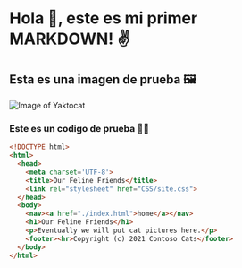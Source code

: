 # Hola 👋, este es mi primer MARKDOWN! ✌

## Esta es una imagen de prueba 🖼
![Image of Yaktocat](https://octodex.github.com/images/yaktocat.png)

### Este es un codigo de prueba 👨‍💻
``` html
<!DOCTYPE html>
<html>
  <head>
    <meta charset='UTF-8'>
    <title>Our Feline Friends</title>
    <link rel="stylesheet" href="CSS/site.css">
  </head>
  <body>
    <nav><a href="./index.html">home</a></nav>
    <h1>Our Feline Friends</h1>
    <p>Eventually we will put cat pictures here.</p>
    <footer><hr>Copyright (c) 2021 Contoso Cats</footer>
  </body>
</html>
```
